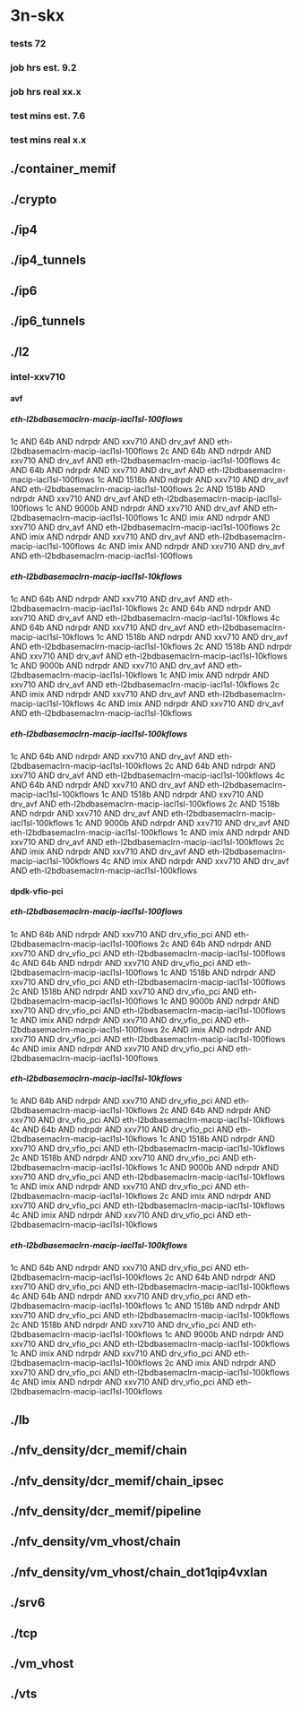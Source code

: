 # 3n-skx
### tests 72
### job hrs est. 9.2
### job hrs real xx.x
### test mins est. 7.6
### test mins real x.x
## ./container_memif
## ./crypto
## ./ip4
## ./ip4_tunnels
## ./ip6
## ./ip6_tunnels
## ./l2
### intel-xxv710
#### avf
##### eth-l2bdbasemaclrn-macip-iacl1sl-100flows
1c AND 64b AND ndrpdr AND xxv710 AND drv_avf AND eth-l2bdbasemaclrn-macip-iacl1sl-100flows
2c AND 64b AND ndrpdr AND xxv710 AND drv_avf AND eth-l2bdbasemaclrn-macip-iacl1sl-100flows
4c AND 64b AND ndrpdr AND xxv710 AND drv_avf AND eth-l2bdbasemaclrn-macip-iacl1sl-100flows
1c AND 1518b AND ndrpdr AND xxv710 AND drv_avf AND eth-l2bdbasemaclrn-macip-iacl1sl-100flows
2c AND 1518b AND ndrpdr AND xxv710 AND drv_avf AND eth-l2bdbasemaclrn-macip-iacl1sl-100flows
1c AND 9000b AND ndrpdr AND xxv710 AND drv_avf AND eth-l2bdbasemaclrn-macip-iacl1sl-100flows
1c AND imix AND ndrpdr AND xxv710 AND drv_avf AND eth-l2bdbasemaclrn-macip-iacl1sl-100flows
2c AND imix AND ndrpdr AND xxv710 AND drv_avf AND eth-l2bdbasemaclrn-macip-iacl1sl-100flows
4c AND imix AND ndrpdr AND xxv710 AND drv_avf AND eth-l2bdbasemaclrn-macip-iacl1sl-100flows
##### eth-l2bdbasemaclrn-macip-iacl1sl-10kflows
1c AND 64b AND ndrpdr AND xxv710 AND drv_avf AND eth-l2bdbasemaclrn-macip-iacl1sl-10kflows
2c AND 64b AND ndrpdr AND xxv710 AND drv_avf AND eth-l2bdbasemaclrn-macip-iacl1sl-10kflows
4c AND 64b AND ndrpdr AND xxv710 AND drv_avf AND eth-l2bdbasemaclrn-macip-iacl1sl-10kflows
1c AND 1518b AND ndrpdr AND xxv710 AND drv_avf AND eth-l2bdbasemaclrn-macip-iacl1sl-10kflows
2c AND 1518b AND ndrpdr AND xxv710 AND drv_avf AND eth-l2bdbasemaclrn-macip-iacl1sl-10kflows
1c AND 9000b AND ndrpdr AND xxv710 AND drv_avf AND eth-l2bdbasemaclrn-macip-iacl1sl-10kflows
1c AND imix AND ndrpdr AND xxv710 AND drv_avf AND eth-l2bdbasemaclrn-macip-iacl1sl-10kflows
2c AND imix AND ndrpdr AND xxv710 AND drv_avf AND eth-l2bdbasemaclrn-macip-iacl1sl-10kflows
4c AND imix AND ndrpdr AND xxv710 AND drv_avf AND eth-l2bdbasemaclrn-macip-iacl1sl-10kflows
##### eth-l2bdbasemaclrn-macip-iacl1sl-100kflows
1c AND 64b AND ndrpdr AND xxv710 AND drv_avf AND eth-l2bdbasemaclrn-macip-iacl1sl-100kflows
2c AND 64b AND ndrpdr AND xxv710 AND drv_avf AND eth-l2bdbasemaclrn-macip-iacl1sl-100kflows
4c AND 64b AND ndrpdr AND xxv710 AND drv_avf AND eth-l2bdbasemaclrn-macip-iacl1sl-100kflows
1c AND 1518b AND ndrpdr AND xxv710 AND drv_avf AND eth-l2bdbasemaclrn-macip-iacl1sl-100kflows
2c AND 1518b AND ndrpdr AND xxv710 AND drv_avf AND eth-l2bdbasemaclrn-macip-iacl1sl-100kflows
1c AND 9000b AND ndrpdr AND xxv710 AND drv_avf AND eth-l2bdbasemaclrn-macip-iacl1sl-100kflows
1c AND imix AND ndrpdr AND xxv710 AND drv_avf AND eth-l2bdbasemaclrn-macip-iacl1sl-100kflows
2c AND imix AND ndrpdr AND xxv710 AND drv_avf AND eth-l2bdbasemaclrn-macip-iacl1sl-100kflows
4c AND imix AND ndrpdr AND xxv710 AND drv_avf AND eth-l2bdbasemaclrn-macip-iacl1sl-100kflows
#### dpdk-vfio-pci
##### eth-l2bdbasemaclrn-macip-iacl1sl-100flows
1c AND 64b AND ndrpdr AND xxv710 AND drv_vfio_pci AND eth-l2bdbasemaclrn-macip-iacl1sl-100flows
2c AND 64b AND ndrpdr AND xxv710 AND drv_vfio_pci AND eth-l2bdbasemaclrn-macip-iacl1sl-100flows
4c AND 64b AND ndrpdr AND xxv710 AND drv_vfio_pci AND eth-l2bdbasemaclrn-macip-iacl1sl-100flows
1c AND 1518b AND ndrpdr AND xxv710 AND drv_vfio_pci AND eth-l2bdbasemaclrn-macip-iacl1sl-100flows
2c AND 1518b AND ndrpdr AND xxv710 AND drv_vfio_pci AND eth-l2bdbasemaclrn-macip-iacl1sl-100flows
1c AND 9000b AND ndrpdr AND xxv710 AND drv_vfio_pci AND eth-l2bdbasemaclrn-macip-iacl1sl-100flows
1c AND imix AND ndrpdr AND xxv710 AND drv_vfio_pci AND eth-l2bdbasemaclrn-macip-iacl1sl-100flows
2c AND imix AND ndrpdr AND xxv710 AND drv_vfio_pci AND eth-l2bdbasemaclrn-macip-iacl1sl-100flows
4c AND imix AND ndrpdr AND xxv710 AND drv_vfio_pci AND eth-l2bdbasemaclrn-macip-iacl1sl-100flows
##### eth-l2bdbasemaclrn-macip-iacl1sl-10kflows
1c AND 64b AND ndrpdr AND xxv710 AND drv_vfio_pci AND eth-l2bdbasemaclrn-macip-iacl1sl-10kflows
2c AND 64b AND ndrpdr AND xxv710 AND drv_vfio_pci AND eth-l2bdbasemaclrn-macip-iacl1sl-10kflows
4c AND 64b AND ndrpdr AND xxv710 AND drv_vfio_pci AND eth-l2bdbasemaclrn-macip-iacl1sl-10kflows
1c AND 1518b AND ndrpdr AND xxv710 AND drv_vfio_pci AND eth-l2bdbasemaclrn-macip-iacl1sl-10kflows
2c AND 1518b AND ndrpdr AND xxv710 AND drv_vfio_pci AND eth-l2bdbasemaclrn-macip-iacl1sl-10kflows
1c AND 9000b AND ndrpdr AND xxv710 AND drv_vfio_pci AND eth-l2bdbasemaclrn-macip-iacl1sl-10kflows
1c AND imix AND ndrpdr AND xxv710 AND drv_vfio_pci AND eth-l2bdbasemaclrn-macip-iacl1sl-10kflows
2c AND imix AND ndrpdr AND xxv710 AND drv_vfio_pci AND eth-l2bdbasemaclrn-macip-iacl1sl-10kflows
4c AND imix AND ndrpdr AND xxv710 AND drv_vfio_pci AND eth-l2bdbasemaclrn-macip-iacl1sl-10kflows
##### eth-l2bdbasemaclrn-macip-iacl1sl-100kflows
1c AND 64b AND ndrpdr AND xxv710 AND drv_vfio_pci AND eth-l2bdbasemaclrn-macip-iacl1sl-100kflows
2c AND 64b AND ndrpdr AND xxv710 AND drv_vfio_pci AND eth-l2bdbasemaclrn-macip-iacl1sl-100kflows
4c AND 64b AND ndrpdr AND xxv710 AND drv_vfio_pci AND eth-l2bdbasemaclrn-macip-iacl1sl-100kflows
1c AND 1518b AND ndrpdr AND xxv710 AND drv_vfio_pci AND eth-l2bdbasemaclrn-macip-iacl1sl-100kflows
2c AND 1518b AND ndrpdr AND xxv710 AND drv_vfio_pci AND eth-l2bdbasemaclrn-macip-iacl1sl-100kflows
1c AND 9000b AND ndrpdr AND xxv710 AND drv_vfio_pci AND eth-l2bdbasemaclrn-macip-iacl1sl-100kflows
1c AND imix AND ndrpdr AND xxv710 AND drv_vfio_pci AND eth-l2bdbasemaclrn-macip-iacl1sl-100kflows
2c AND imix AND ndrpdr AND xxv710 AND drv_vfio_pci AND eth-l2bdbasemaclrn-macip-iacl1sl-100kflows
4c AND imix AND ndrpdr AND xxv710 AND drv_vfio_pci AND eth-l2bdbasemaclrn-macip-iacl1sl-100kflows
## ./lb
## ./nfv_density/dcr_memif/chain
## ./nfv_density/dcr_memif/chain_ipsec
## ./nfv_density/dcr_memif/pipeline
## ./nfv_density/vm_vhost/chain
## ./nfv_density/vm_vhost/chain_dot1qip4vxlan
## ./srv6
## ./tcp
## ./vm_vhost
## ./vts
